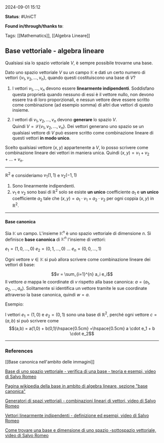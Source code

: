 2024-09-01 15:12

<b>Status</b>: #UniCT

<b>Found in/through/thanks to</b>: 

Tags: [[Mathematics]], [[Algebra Lineare]]

## Base vettoriale - algebra lineare

Qualsiasi sia lo spazio vettoriale $V$, è sempre possibile trovarne una base.

Dato uno spazio vettoriale $V$ su un campo $\mathbb{K}$ e dati un certo numero di vettori $\{ v_1, v_2, ..., v_n \}$, quando questi costituiscono una base di $V$? 

1. I vettori $v_1, ..., v_n$ devono essere **linearmente indipendenti**. 
Soddisfano questa proprietà quando nessuno di essi è il vettore nullo, non devono essere tra di loro proporzionali, e nessun vettore deve essere scritto come combinazione (ad esempio somma) di altri due vettori di questo insieme. 

2. I vettori di $v_1, v_2, ..., v_n$ devono **generare** lo spazio $V$.  
Quindi $V = \mathscr{L} \{ v_1, v_2, ..., v_n \}$. 
Dei vettori generano uno spazio se un qualsiasi vettore di $V$ può essere scritto come combinazione lineare di questi vettori **in modo unico**. 

Scelto qualsiasi vettore $(x,y)$ appartenente a $V$, lo posso scrivere come combinazione lineare dei vettori in maniera unica. Quindi $(x,y) = v_1 + v_2 + ... + v_n$. 


---

$\mathbb{R}^2$ e consideriamo $v_1(1,1)$ e $v_2(-1,1)$
1. Sono linearmente indipendenti.
2. $v_1$ e $v_2$ sono basi di $\mathbb{R}^2$ solo se esiste **un unico** coefficiente $a_1$ e **un unico** coefficiente $a_2$ tale che $(x,y) = a_1 \cdot v_1 + a_2 \cdot v_2$ per ogni coppia $(x,y)$ in $\mathbb{R}^2$. 


---
#### Base canonica

Sia $\mathbb{K}$ un campo. L'insieme $\mathbb{K}^n$ è uno spazio vettoriale di dimensione $n$. 
Si definisce **base canonica** di $\mathbb{K}^n$ l'insieme di vettori: 

$e_1 = (1, 0, ..., 0)$
$e_2 = (0, 1, ..., 0)$
$...$
$e_n = (0, 0, ..., 1)$

Ogni vettore $v \in \mathbb{K}$ si può allora scrivere come combinazione lineare dei vettori di base: 

$$v = \sum_{i=1}^{n} a_i e_i$$
Il vettore $a$ mappa le coordinate di $v$ rispetto alla base canonica: $a = (a_1, a_2, ...,a_n)$. Solitamente si identifica un vettore tramite le sue coordinate attraverso la base canonica, quindi $w = a$. 

Esempio:

I vettori $e_1 = (1,0)$ e $e_2 = (0,1)$ sono una base di $\mathbb{R}^2$, perché ogni vettore $c = (a,b)$ si può scrivere come $$(a,b) = a(1,0) + b(0,1)\hspace{0.5cm} =\hspace{0.5cm} a \cdot e_1 + b \cdot e_2$$

---


### References

[[Base canonica nell'ambito delle immagini]]


[Base di uno spazio vettoriale - verifica di una base - teoria e esempi, video di Salvo Romeo](https://www.youtube.com/watch?v=r6WB7M8UQ3E)

[Pagina wikipedia della base in ambito di algebra lineare, sezione "base canonica"](https://it.wikipedia.org/wiki/Base_(algebra_lineare)#La_base_canonica)

[Generatori di spazi vettoriali - combinazioni lineari di vettori, video di Salvo Romeo](https://www.youtube.com/watch?v=YjzfYtwPzMM)

[Vettori linearmente indipendenti - definizione ed esempi, video di Salvo Romeo](https://www.youtube.com/watch?v=gkFLI99OouE)

[Come trovare una base e dimensione di uno spazio -sottospazio vettoriale, video di Salvo Romeo](https://www.youtube.com/watch?v=TsAqn0bFdoI)